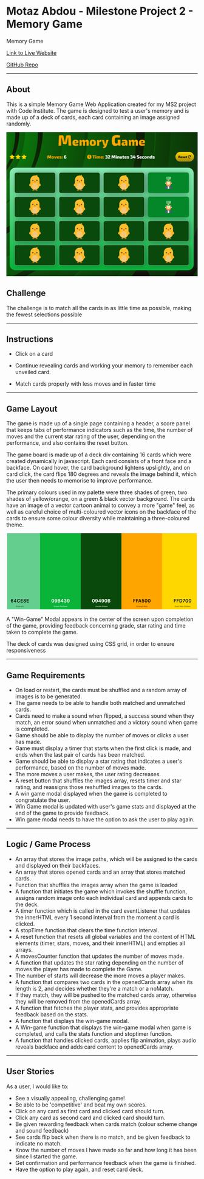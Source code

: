 # Motaz Abdou - Milestone Project 2 - Memory Game
Memory Game  

  

[Link to Live Website](https://motazabdou.github.io/MS2-MemoryGame/)

  

[GitHub Repo](https://github.com/motazabdou/MS2-MemoryGame) 

  

***  

  

## About   

  

This is a simple Memory Game Web Application created for my MS2 project with Code Institute. The game is designed to test a user's memory and is made up of a deck of cards, each card containing an image assigned randomly.

<p align="center">
   <img src="images/appScreenshot.png" alt="screenshot of memory game"/>
</p>

 ## Challenge
 
 The challenge is to match all the cards in as little time as possible, making the fewest selections possible

*** 

## Instructions

* Click on a card

* Continue revealing cards and working your memory to remember each unveiled card.

* Match cards properly with less moves and in faster time

 ***

## Game Layout

The game is made up of a single page containing a header, a score panel that keeps tabs of performance indicators such as the time, the number of moves and the current star rating of the user, depending on the performance, and also contains the reset button.

The game board is made up of a deck div containing 16 cards which were created dynamically in javascript. Each card consists of a front face and a backface. On card hover, the card background lightens upslightly, and on card click, the card flips 180 degrees and reveals the image behind it, which the user then needs to memorise to improve performance. 

The primary colours used in my palette were three shades of green, two shades of yellow/orange, on a green & black vector background. The cards have an image of a vector cartoon animal to convey a more "game" feel, as well as careful choice of multi-coloured vector icons on the backface of the cards to ensure some colour diversity while maintaining a three-coloured theme. 


<p align="center">
   <img src="images/palette.png" alt="screenshot of colour palette"/>
</p>

A "Win-Game" Modal appears in the center of the screen upon completion of the game, providing feedback concerning grade, star rating and time taken to complete the game.

The deck of cards was designed using CSS grid, in order to ensure responsiveness

***

## Game Requirements

* On load or restart, the cards must be shuffled and a random array of images is to be generated.
* The game needs to be able to handle both matched and unmatched cards.
* Cards need to make a sound when flipped, a success sound when they match, an error sound when unmatched and a victory sound when game is completed.
* Game should be able to display the number of moves or clicks a user has made.
* Game must display a timer that starts when the first click is made, and ends when the last pair of cards has been matched.
* Game should be able to display a star rating that indicates a user's performance, based on the number of moves made.
* The more moves a user makes, the user rating decreases. 
* A reset button that shuffles the images array, resets timer and star rating, and reassigns those reshuffled images to the cards.
* A win game modal displayed when the game is completed to congratulate the user.
* Win Game modal is updated with user's game stats and displayed at the end of the game to provide feedback. 
* Win game modal needs to have the option to ask the user to play again.

***
 
## Logic / Game Process

* An array that stores the image paths, which will be assigned to the cards and displayed on their backfaces.
* An array that stores opened cards and an array that stores matched cards.
* Function that shuffles the images array when the game is loaded
* A function that initiates the game which invokes the shuffle function, assigns random image onto each individual card and appends cards to the deck.
* A timer function which is called in the card eventListener that updates the innerHTML every 1 second interval from the moment a card is clicked.
* A stopTime function that clears the time function interval.
* A reset function that resets all global variables and the content of HTML elements (timer, stars, moves, and their innerHTML) and empties all arrays.
* A movesCounter function that updates the number of moves made.
* A function that updates the star rating depending on the number of moves the player has made to complete the Game. 
* The number of starts will decrease the more moves a player makes. 
* A function that compares two cards in the openedCards array when its length is 2, and decides whether they're a match or a noMatch.
* If they match, they will be pushed to the matched cards array, otherwise they will be removed from the openedCards array.
* A function that fetches the player stats, and provides appropriate feedback based on the stats.
* A function that displays the win-game modal.
* A Win-game function that displays the win-game modal when game is completed, and calls the stats function and stoptimer function.
* A function that handles clicked cards, applies flip animation, plays audio reveals backface and adds card content to openedCards array.

***

## User Stories
As a user, I would like to:

* See a visually appealing, challenging game!
* Be able to be 'competitive' and beat my own scores.
* Click on any card as first card and clicked card should turn.
* Click any card as second card and clicked card should turn.
* Be given rewarding feedback when cards match (colour scheme change and sound feedback)
* See cards flip back when there is no match, and be given feedback to indicate no match.
* Know the number of moves I have made so far and how long it has been since I started the game.
* Get confirmation and performance feedback when the game is finished.
* Have the option to play again, and reset card deck.
